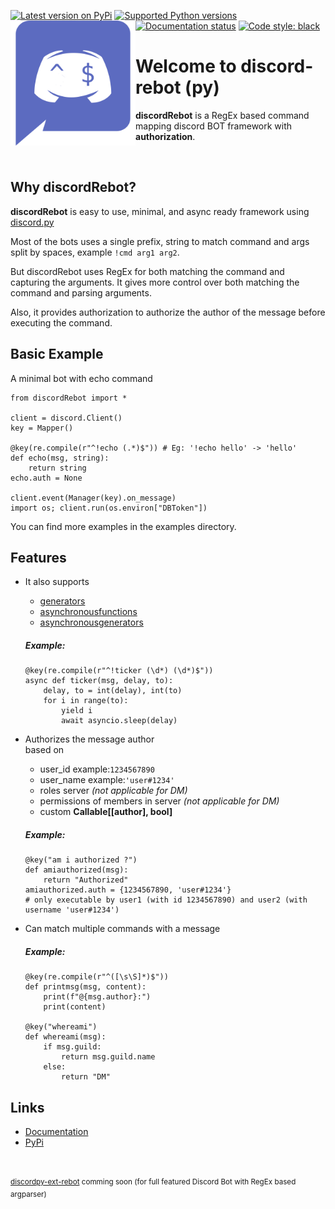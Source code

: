 [![Latest version on
PyPi](https://badge.fury.io/py/discord-rebot.svg)](https://badge.fury.io/py/discord-rebot)
[![Supported Python
versions](https://img.shields.io/pypi/pyversions/discord-rebot.svg)](https://pypi.org/project/discord-rebot/)
[![Documentation
status](https://readthedocs.org/projects/discord-rebot/badge/?version=latest&style=flat-square)](https://discord-rebot.readthedocs.io/en/latest/?badge=latest)
[![Code style:
black](https://img.shields.io/badge/code%20style-black-000000.svg)](https://github.com/psf/black) <!--
[![Downloads](https://pepy.tech/badge/discord-rebot/month)](https://pepy.tech/project/discord-rebot/month)-->
<a href="https://tox.readthedocs.io">
    <img src="https://raw.githubusercontent.com/nkpro2000sr/discord-rebot/master/docs/_static/img/discordRebot.png"
         alt="discord-rebot logo"
         height="200px"
         align="left">
</a>

# Welcome to discord-rebot (py)

**discordRebot** is a RegEx based command mapping discord BOT framework
with **authorization**.

</br>

## Why discordRebot?

**discordRebot** is easy to use, minimal, and async ready framework
using [discord.py](https://discordpy.readthedocs.io/en/latest)

Most of the bots uses a single prefix, string to match command and args
split by spaces, example `!cmd arg1 arg2`.

But discordRebot uses RegEx for both matching the command and capturing
the arguments. It gives more control over both matching the command and
parsing arguments.

Also, it provides authorization to authorize the author of the message
before executing the command.

## Basic Example

A minimal bot with echo command

```python3
from discordRebot import *

client = discord.Client()
key = Mapper()

@key(re.compile(r"^!echo (.*)$")) # Eg: '!echo hello' -> 'hello'
def echo(msg, string):
    return string
echo.auth = None

client.event(Manager(key).on_message)
import os; client.run(os.environ["DBToken"])
```
You can find more examples in the examples directory.

## Features

*   It also supports  
    *   [generators](https://wiki.python.org/moin/Generators)  
    *   [asynchronousfunctions](https://docs.python.org/library/asyncio.html)  
    *   [asynchronousgenerators](https://www.python.org/dev/peps/pep-0525)  
    ##### Example:
    ```python3
    @key(re.compile(r"^!ticker (\d*) (\d*)$"))
    async def ticker(msg, delay, to):
        delay, to = int(delay), int(to)
        for i in range(to):
            yield i
            await asyncio.sleep(delay)
    ```

*   Authorizes the message author  
    based on  
    *   user\_id example:`1234567890`  
    *   user\_name example:`'user#1234'`  
    *   roles server *(not applicable for DM)*  
    *   permissions of members in server *(not applicable for DM)*  
    *   custom **Callable[[author], bool]**  
    ##### Example:
    ```python3
    @key("am i authorized ?")
    def amiauthorized(msg):
        return "Authorized"
    amiauthorized.auth = {1234567890, 'user#1234'}
    # only executable by user1 (with id 1234567890) and user2 (with username 'user#1234')
    ```

*   Can match multiple commands with a message  
    ##### Example:
    ```python3
    @key(re.compile(r"^([\s\S]*)$"))
    def printmsg(msg, content):
        print(f"@{msg.author}:")
        print(content)

    @key("whereami")
    def whereami(msg):
        if msg.guild:
            return msg.guild.name
        else:
            return "DM"
    ```

## Links
* [Documentation](https://discordRebot.readthedocs.io/en/latest/)
* [PyPi](https://pypi.org/project/discord-rebot/)

</br></br>
<sup> [discordpy-ext-rebot](https://github.com/nkpro2000sr/discordpy-ext-rebot) comming soon (for full featured Discord Bot with RegEx based argparser) </sup>
